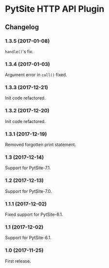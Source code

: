 # PytSite HTTP API Plugin


## Changelog


### 1.3.5 (2017-01-08)

`handle()`'s fix.


### 1.3.4 (2017-01-03)

Argument error in `call()` fixed.


### 1.3.3 (2017-12-21)

Init code refactored.


### 1.3.2 (2017-12-20)

Init code refactored.


### 1.3.1 (2017-12-19)

Removed forgotten print statement.


### 1.3 (2017-12-14)

Support for PytSite-7.1.


### 1.2 (2017-12-13)

Support for PytSite-7.0.


### 1.1.1 (2017-12-02)

Fixed support for PytSite-6.1.


### 1.1 (2017-12-02)

Support for PytSite-6.1.


### 1.0 (2017-11-25)

First release.
